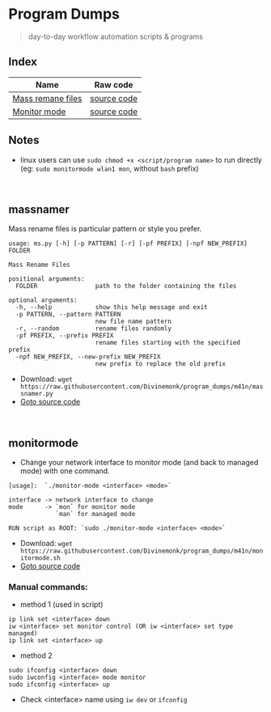 # Program Dumps
> day-to-day workflow automation scripts & programs

## Index
| Name  | Raw code |
| ------------- | ------------- |
|  [Mass remane files](#massnamer) | [source code](https://raw.githubusercontent.com/Divinemonk/program_dumps/m41n/massnamer.py)  |
| [Monitor mode](#monitormode) | [source code](https://raw.githubusercontent.com/Divinemonk/program_dumps/m41n/monitormode.sh) |

## Notes
- linux users can use `sudo chmod +x <script/program name>` to run directly (eg: `sudo monitormode wlan1 mon`, without `bash` prefix)

<br>

## massnamer
Mass rename files is particular pattern or style you prefer.
```
usage: ms.py [-h] [-p PATTERN] [-r] [-pf PREFIX] [-npf NEW_PREFIX] FOLDER

Mass Rename Files

positional arguments:
  FOLDER                path to the folder containing the files

optional arguments:
  -h, --help            show this help message and exit
  -p PATTERN, --pattern PATTERN
                        new file name pattern
  -r, --random          rename files randomly
  -pf PREFIX, --prefix PREFIX
                        rename files starting with the specified prefix
  -npf NEW_PREFIX, --new-prefix NEW_PREFIX
                        new prefix to replace the old prefix
```
- Download: `wget https://raw.githubusercontent.com/Divinemonk/program_dumps/m41n/massnamer.py`
- [Goto source code](https://github.com/Divinemonk/program_dumps/blob/m41n/massnamer.py)


<br>

## monitormode
- Change your network interface to monitor mode (and back to managed mode) with one command.
```
[usage]:  `./monitor-mode <interface> <mode>`

interface -> network interface to change
mode      -> `mon` for monitor mode
             `man` for managed mode

RUN script as ROOT: `sudo ./monitor-mode <interface> <mode>`
```
- Download: `wget https://raw.githubusercontent.com/Divinemonk/program_dumps/m41n/monitormode.sh`
- [Goto source code](https://github.com/Divinemonk/program_dumps/blob/m41n/monitormode.sh)

### Manual commands:
- method 1 (used in script)
```
ip link set <interface> down
iw <interface> set monitor control (OR iw <interface> set type managed)
ip link set <interface> up
```
- method 2
```
sudo ifconfig <interface> down
sudo iwconfig <interface> mode monitor
sudo ifconfig <interface> up
```
- Check \<interface\> name using `iw dev` or `ifconfig`
